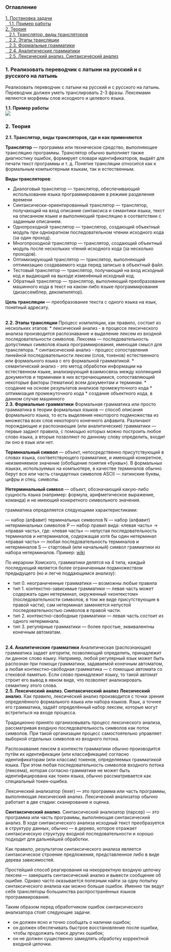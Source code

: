 <h3>Оглавление</h3>
<a href="#one">1. Постановка задачи</a><br>
<a href="#two">&nbsp;&nbsp;&nbsp;1.1. Пример работы</a><br>
<a href="#three">2. Теория</a><br>
<a href="#four">&nbsp;&nbsp;&nbsp;2.1. Транслятор, виды трансляторов</a><br>
<a href="#five">&nbsp;&nbsp;&nbsp;2.2. Этапы трансляции</a><br>
<a href="#six">&nbsp;&nbsp;&nbsp;2.3. Формальные грамматики</a><br>
<a href="#seven">&nbsp;&nbsp;&nbsp;2.4. Аналитические грамматики</a><br>
<a href="#eight">&nbsp;&nbsp;&nbsp;2.5. Лексический анализ. Синтаксический анализ</a><br>


<h3 id="one">1. Реализовать переводчик с латыни на русский и с русского на латынь </h3>
<p>Реализовать переводчик с латыни на русский и с русского на латынь. 
Переводчик должен уметь транслировать 2-3 фразы. Лексемами являются морфемы слов исходного и целевого языка.</p>

<b id="two">1.1. Пример работы</b> <br>
<img src="https://habrastorage.org/files/005/dc8/be3/005dc8be38814ec783ddde2d53b6a116.png"/>
<p></p>

<h3 id="three">2. Теория</h3>
<b id="four">2.1. Транслятор, виды трансляторов, где и как применяются</b>
<img src="https://upload.wikimedia.org/wikipedia/ru/0/03/%D0%9B%D0%B5%D0%BA.png" alt="" align="left">
<p><b>Транслятор</b> — программа или техническое средство, выполняющее трансляцию программы. Транслятор обычно выполняет также диагностику ошибок, формирует словари идентификаторов, выдаёт для печати текст программы и т. д. Понятие трансляции относится как к формальным компьютерным языкам, так и естественным.</p>

<b>Виды трансляторов</b>:
*	Диалоговый транслятор — транслятор, обеспечивающий использование языка программирования в режиме разделения времени
*	Синтаксически-ориентированный транслятор — транслятор, получающий на вход описание синтаксиса и семантики языка, текст на описанном языке и выполняющий трансляцию в соответствии с заданным описанием.
*	Однопроходной транслятор — транслятор, создающий объектный модуль при однократном последовательном чтении исходного кода (за один проход).
*	Многопроходной транслятор — транслятор, создающий объектный модуль после нескольких чтений исходного кода (за несколько проходов).
*	Оптимизирующий транслятор — транслятор, выполняющий оптимизацию создаваемого кода перед записью в объектный файл.
*	Тестовый транслятор — транслятор, получающий на вход исходный код и выдающий на выходе изменённый исходный код. 
*	Обратный транслятор — транслятор, выполняющий преобразование машинного кода в текст на каком-либо языке программирования (дизассемблер, декомпилятор).

<b>Цель трансляции </b>— преобразование текста с одного языка на язык, понятный адресату. 

<br>
<b id="five">2.2. Этапы трансляции</b>
Процесс компиляции, как правило, состоит из нескольких этапов:
*	лексический анализ - в процессе лексического анализа производится распознавание и выделение лексем из входной последовательности символов. Лексема — последовательность допустимых символов языка программирования, имеющая смысл для транслятора.
*	синтаксический анализ -  процесс сопоставления линейной последовательности лексем (слов, токенов) естественного или формального языка с его формальной грамматикой. 
*	семантический анализ - это метод обработки информации на естественном языке, анализирующий взаимосвязь между коллекцией документов и терминами в них встречающимися, сопоставляющий некоторые факторы (тематики) всем документам и терминам.
*	создание на основе результатов анализов промежуточного кода
*	оптимизация промежуточного кода
*	создание объектного кода, в данном случае машинного

<br>
<b id="six">2.3. Формальные грамматики</b>
Формальная грамматика или просто грамматика в теории формальных языков — способ описания формального языка, то есть выделения некоторого подмножества из множества всех слов некоторого конечного алфавита. Различают порождающие и распознающие (или аналитические) грамматики — первые задают правила, с помощью которых можно построить любое слово языка, а вторые позволяют по данному слову определить, входит ли оно в язык или нет.

<b>Терминальный символ</b> — объект, непосредственно присутствующий в словах языка, соответствующего грамматике, и имеющий конкретное, неизменяемое значение (обобщение понятия «буквы»). В формальных языках, используемых на компьютере, в качестве терминалов обычно берут все или часть стандартных символов ASCII — латинские буквы, цифры и спец. символы.

<b>Нетерминальный символ</b> — объект, обозначающий какую-либо сущность языка (например: формула, арифметическое выражение, команда) и не имеющий конкретного символьного значения.

грамматика определяется следующими характеристиками:

<img src="https://upload.wikimedia.org/math/a/6/4/a643a0ef5974b64678111d03125054fc.png" alt="" align="left"> — набор (алфавит) терминальных символов
N — набор (алфавит) нетерминальных символов
P — набор правил вида: «левая часть» -> «правая часть», где:
«левая часть» — непустая последовательность терминалов и нетерминалов, содержащая хотя бы один нетерминал
«правая часть» — любая последовательность терминалов и нетерминалов
S — стартовый (или начальный) символ грамматики из набора нетерминалов.
Пример: <a href="https://ru.wikipedia.org/wiki/%D0%A4%D0%BE%D1%80%D0%BC%D0%B0%D0%BB%D1%8C%D0%BD%D0%B0%D1%8F_%D0%B3%D1%80%D0%B0%D0%BC%D0%BC%D0%B0%D1%82%D0%B8%D0%BA%D0%B0">wiki</a>

По иерархии Хомского, грамматики делятся на 4 типа, каждый последующий является более ограниченным подмножеством предыдущего (но и легче поддающимся анализу):

*	тип 0. неограниченные грамматики — возможны любые правила
*	тип 1. контекстно-зависимые грамматики — левая часть может содержать один нетерминал, окруженный «контекстом» (последовательности символов, в том же виде присутствующие в правой части); сам нетерминал заменяется непустой последовательностью символов в правой части.
*	тип 2. контекстно-свободные грамматики — левая часть состоит из одного нетерминала.
*	тип 3. регулярные грамматики — более простые, эквивалентны конечным автоматам.

<br>
<b id="seven">2.4. Аналитические грамматики</b>
Аналитическая (распознающая) грамматика задает алгоритм, позволяющий определить, принадлежит ли данное слово языку. Например, любой регулярный язык может быть распознан при помощи грамматики, задаваемой конечным автоматом, а любая контекстно-свободная грамматика — с помощью автомата со стековой памятью. Если слово принадлежит языку, то такой автомат строит его вывод в явном виде, что позволяет анализировать семантику этого слова.



<br>
<b id="eight">2.5. Лексический анализ. Синтаксический анализ</b>
<b>Лексический анализ</b>. Как правило, лексический анализ производится с точки зрения определённого формального языка или набора языков. Язык, а точнее его грамматика, задаёт определённый набор лексем, которые могут встретиться на входе процесса. 

Традиционно принято организовывать процесс лексического анализа, рассматривая входную последовательность символов как поток символов. При такой организации процесс самостоятельно управляет выборкой отдельных символов из входного потока.

Распознавание лексем в контексте грамматики обычно производится путём их идентификации (или классификации) согласно идентификаторам (или классам) токенов, определяемых грамматикой языка. При этом любая последовательность символов входного потока (лексема), которая согласно грамматике не может быть идентифицирована как токен языка, обычно рассматривается как специальный токен-ошибка.

Лексический анализатор (lexer) — это программа или часть программы, выполняющая лексический анализ. Лексический анализатор обычно работает в две стадии: сканирование и оценка.

<img src="https://upload.wikimedia.org/wikipedia/ru/d/db/Parsing-example.png" alt="" align="left"><b>Синтаксический анализ</b>. Синтаксический анализатор (парсер) — это программа или часть программы, выполняющая синтаксический анализ. В ходе синтаксического анализа исходный текст преобразуется в структуру данных, обычно — в дерево, которое отражает синтаксическую структуру входной последовательности и хорошо подходит для дальнейшей обработки.

Как правило, результатом синтаксического анализа является синтаксическое строение предложения, представленное либо в виде дерева зависимостей.

Простейший способ реагирования на некорректную входную цепочку лексем — завершить синтаксический анализ и вывести сообщение об ошибке. Однако часто оказывается полезным найти за одну попытку синтаксического анализа как можно больше ошибок. Именно так ведут себя трансляторы большинства распространённых языков программирования.

Таким образом перед обработчиком ошибок синтаксического анализатора стоят следующие задачи:
*	он должен ясно и точно сообщать о наличии ошибок;
*	он должен обеспечивать быстрое восстановление после ошибки, чтобы продолжать поиск других ошибок;
*	он не должен существенно замедлять обработку корректной входной цепочки.